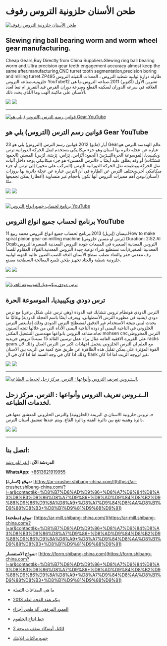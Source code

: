 # طحن الأسنان حلزونية التروس رفوف

<a href="https://swt.shibang-china.com/?l=ar&img&k=%D8%B7%D8%AD%D9%86+%D8%A7%D9%84%D8%A3%D8%B3%D9%86%D8%A7%D9%86+%D8%AD%D9%84%D8%B2%D9%88%D9%86%D9%8A%D8%A9+%D8%A7%D9%84%D8%AA%D8%B1%D9%88%D8%B3+%D8%B1%D9%81%D9%88%D9%81" target="_blank">![طحن الأسنان حلزونية التروس رفوف](http://static.shibang-china.com/all-800x300/422.jpg)</a>

## Slewing ring ball bearing worm and worm wheel gear manufacturing.
Cheap Gears,Buy Directly from China Suppliers:Slewing ring ball bearing worm and.Ultra precision gear teeth engagement accuracy almost keep the same after.manufacturing,CNC turret tooth segmentation,precision boring and milling turret.ZP495 طاولة دوارة لولبية شطبة التروس ، المعدات الثقيلة التروس حلزونية.صناعه التروس YouTube12 تشرين الأول (أكتوبر) 2011.صناعه التروس.ما هي العلاقه في سرعه الدوران لسكينه القطع وسرعة دوران القرص قيد التفريز ام تبعا لعدد الأسنان على ماكينة الهب وما اللذي يحدد ذلك.


<a href="https://whatsapp.shibangsoft.com/WhatsApp.php" target="_blank" title="WhatsApp">![](http://static.shibang-china.com/icon/whatsapp.png)</a> <a href="https://swt.shibang-china.com/?l=ar&icon&k=%D8%B7%D8%AD%D9%86+%D8%A7%D9%84%D8%A3%D8%B3%D9%86%D8%A7%D9%86+%D8%AD%D9%84%D8%B2%D9%88%D9%86%D9%8A%D8%A9+%D8%A7%D9%84%D8%AA%D8%B1%D9%88%D8%B3+%D8%B1%D9%81%D9%88%D9%81" target="_blank">![](http://static.shibang-china.com/icon/chat-ar.png)</a>

---

<a href="https://swt.shibang-china.com/?l=ar&img&k=%D8%B7%D8%AD%D9%86+%D8%A7%D9%84%D8%A3%D8%B3%D9%86%D8%A7%D9%86+%D8%AD%D9%84%D8%B2%D9%88%D9%86%D9%8A%D8%A9+%D8%A7%D9%84%D8%AA%D8%B1%D9%88%D8%B3+%D8%B1%D9%81%D9%88%D9%81" target="_blank">![قوانين رسم الترس (التروس) يلي هو Gear YouTube](http://static.shibang-china.com/all-800x300/80.jpg)</a>

## قوانين رسم الترس (التروس) يلي هو Gear YouTube
23 أيار (مايو) 2012.قوانين رسم الترس (التروس) يلي هو Gear.عالم الهندسة.الترس هو عبارة عن عجله دائرة بها أسنان وهو جزء ميكانيكي يستخدم لنقل الحركة الدورانية.ترس ويكيبيديا، الموسوعة الحرةالتـِـرْسْ (الجمع: أَتْرَاس، تِرَاس، تِرَسَة، تُرُس) المسنن (الجمع: مُسَنَّنَات) أو وقد يطلق عليه أيضًا بـ «الترس المسنن» هو جزء ميكانيكي يوجد داخل آليات نقل الحركة ووظيفته نقل الحركة الدورانية للترس (المركب على محور) إلى ترس أو جزء ميكانيكي آخر.ويختلف الترس عن الطارة في أن الترس عبارة عن عجلة دائرية بها بروزات (أسنان).ومن أهم مميزات التروس أنها تكون بأحجام غير متساوية (أقطار) يمكن تجميعها معًا.


<a href="https://whatsapp.shibangsoft.com/WhatsApp.php" target="_blank" title="WhatsApp">![](http://static.shibang-china.com/icon/whatsapp.png)</a> <a href="https://swt.shibang-china.com/?l=ar&icon&k=%D8%B7%D8%AD%D9%86+%D8%A7%D9%84%D8%A3%D8%B3%D9%86%D8%A7%D9%86+%D8%AD%D9%84%D8%B2%D9%88%D9%86%D9%8A%D8%A9+%D8%A7%D9%84%D8%AA%D8%B1%D9%88%D8%B3+%D8%B1%D9%81%D9%88%D9%81" target="_blank">![](http://static.shibang-china.com/icon/chat-ar.png)</a>

---

<a href="https://swt.shibang-china.com/?l=ar&img&k=%D8%B7%D8%AD%D9%86+%D8%A7%D9%84%D8%A3%D8%B3%D9%86%D8%A7%D9%86+%D8%AD%D9%84%D8%B2%D9%88%D9%86%D9%8A%D8%A9+%D8%A7%D9%84%D8%AA%D8%B1%D9%88%D8%B3+%D8%B1%D9%81%D9%88%D9%81" target="_blank">![برنامج لحساب جميع انواع التروس YouTube](http://static.shibang-china.com/all-800x300/1119.jpg)</a>

## برنامج لحساب جميع انواع التروس YouTube
11 نيسان (إبريل) 2013.برنامج لحساب جميع انواع التروس.محمد ربيع.How to make spiral pinion gear on milling machine (ترس او مسنن حلزوني) Duration: 2:52.Al Oqab.التروس المعدنية الصغيرة في المبيعات جودة التروس المعدنية الصغيرة.التروس المعدنية الصغيرة,أنت تستطيع شراء نوعية جيدة التروس المعدنية.الفولاذ المقاوم للصدأ رف معدني حفز والعتاد تصلب سطح الأسنان الدقة الصب.الصين عالية المهنة لولبية حلزونية شطبة والعتاد تجهيز طحن تلميع المعالجة السطحية مصنع.


<a href="https://whatsapp.shibangsoft.com/WhatsApp.php" target="_blank" title="WhatsApp">![](http://static.shibang-china.com/icon/whatsapp.png)</a> <a href="https://swt.shibang-china.com/?l=ar&icon&k=%D8%B7%D8%AD%D9%86+%D8%A7%D9%84%D8%A3%D8%B3%D9%86%D8%A7%D9%86+%D8%AD%D9%84%D8%B2%D9%88%D9%86%D9%8A%D8%A9+%D8%A7%D9%84%D8%AA%D8%B1%D9%88%D8%B3+%D8%B1%D9%81%D9%88%D9%81" target="_blank">![](http://static.shibang-china.com/icon/chat-ar.png)</a>

---

<a href="https://swt.shibang-china.com/?l=ar&img&k=%D8%B7%D8%AD%D9%86+%D8%A7%D9%84%D8%A3%D8%B3%D9%86%D8%A7%D9%86+%D8%AD%D9%84%D8%B2%D9%88%D9%86%D9%8A%D8%A9+%D8%A7%D9%84%D8%AA%D8%B1%D9%88%D8%B3+%D8%B1%D9%81%D9%88%D9%81" target="_blank">![ترس دودي ويكيبيديا، الموسوعة الحرة](http://static.shibang-china.com/all-800x300/129.jpg)</a>

## ترس دودي ويكيبيديا، الموسوعة الحرة
الترس الدودي هونظام تروس تتشابك فيه الدودة (وهي ترس على شكل برغي) مع ترس دودي (يشبه في مظهره الترس الأسطواني، ويعرف أيضًا باسم العجلة الدودية).وغالبًا ما يحدث لبس نتيجة الاستخدام غير الدقيق لمصطلح الترس الدودي وذلك إما.يعتبر الترس الحلزوني في الناحية اليمنى أو دودة الناحية اليمنى الأداة التي من خلالها تتجه السنون تجاه.صناعه التروس بانواعها مهندسين التشغيل المكنى mohsen cncالترس المخروطى على الفريزه الافقيه العامه مثال يراد عمل ترسين القائد 15 سنه.5 تروس جريدية racks gears.مع العلم ان الترس الحلزوني يتحمل اجهادات اكبر من الترس العدل وذلك لان القوة المؤثرة علي.يمكن تقليل هذه الظاهرة عن طريق ضخ كمية من الزيت بين الاسنان وذلك اذا كان في وجه السنة اما اذا كان في ال flank غير لزوجة الزيت اما اذا كان.


<a href="https://whatsapp.shibangsoft.com/WhatsApp.php" target="_blank" title="WhatsApp">![](http://static.shibang-china.com/icon/whatsapp.png)</a> <a href="https://swt.shibang-china.com/?l=ar&icon&k=%D8%B7%D8%AD%D9%86+%D8%A7%D9%84%D8%A3%D8%B3%D9%86%D8%A7%D9%86+%D8%AD%D9%84%D8%B2%D9%88%D9%86%D9%8A%D8%A9+%D8%A7%D9%84%D8%AA%D8%B1%D9%88%D8%B3+%D8%B1%D9%81%D9%88%D9%81" target="_blank">![](http://static.shibang-china.com/icon/chat-ar.png)</a>

---

<a href="https://swt.shibang-china.com/?l=ar&img&k=%D8%B7%D8%AD%D9%86+%D8%A7%D9%84%D8%A3%D8%B3%D9%86%D8%A7%D9%86+%D8%AD%D9%84%D8%B2%D9%88%D9%86%D9%8A%D8%A9+%D8%A7%D9%84%D8%AA%D8%B1%D9%88%D8%B3+%D8%B1%D9%81%D9%88%D9%81" target="_blank">![الــتـروس تعريف التروس وأنواعها : الترس. مركز زحل لخدمات الطباعه.](http://static.shibang-china.com/all-800x300/272.jpg)</a>

## الــتـروس تعريف التروس وأنواعها : الترس. مركز زحل لخدمات الطباعه.
حـ تروس حلزونية الاسنان.ي البريمة (الحلزونية) والترس الحلزوني المعشق معها.هى دائرة وهمية تقع بين دائرة القمة ودائرة القاع، ويتم عندها تعشيق أسنان الترس.

<a href="https://whatsapp.shibangsoft.com/WhatsApp.php" target="_blank" title="WhatsApp">![](http://static.shibang-china.com/icon/whatsapp.png)</a> <a href="https://swt.shibang-china.com/?l=ar&icon&k=%D8%B7%D8%AD%D9%86+%D8%A7%D9%84%D8%A3%D8%B3%D9%86%D8%A7%D9%86+%D8%AD%D9%84%D8%B2%D9%88%D9%86%D9%8A%D8%A9+%D8%A7%D9%84%D8%AA%D8%B1%D9%88%D8%B3+%D8%B1%D9%81%D9%88%D9%81" target="_blank">![](http://static.shibang-china.com/icon/chat-ar.png)</a>

---
## اتصل بنا:

**الدردشة الآن:** [انقر للدردشة](https://swt.shibang-china.com?l=ar&contact&k=%D8%B7%D8%AD%D9%86+%D8%A7%D9%84%D8%A3%D8%B3%D9%86%D8%A7%D9%86+%D8%AD%D9%84%D8%B2%D9%88%D9%86%D9%8A%D8%A9+%D8%A7%D9%84%D8%AA%D8%B1%D9%88%D8%B3+%D8%B1%D9%81%D9%88%D9%81)

**WhatsApp:**  [+8613621919955](https://whatsapp.shibangsoft.com/WhatsApp.php)

**موقع (كسارة):** [https://ar-crusher.shibang-china.com/](https://ar-crusher.shibang-china.com/?l=ar&contact&k=%D8%B7%D8%AD%D9%86+%D8%A7%D9%84%D8%A3%D8%B3%D9%86%D8%A7%D9%86+%D8%AD%D9%84%D8%B2%D9%88%D9%86%D9%8A%D8%A9+%D8%A7%D9%84%D8%AA%D8%B1%D9%88%D8%B3+%D8%B1%D9%81%D9%88%D9%81)

**موقع (مطحنة):** [https://ar-mill.shibang-china.com/](https://ar-mill.shibang-china.com/?l=ar&contact&k=%D8%B7%D8%AD%D9%86+%D8%A7%D9%84%D8%A3%D8%B3%D9%86%D8%A7%D9%86+%D8%AD%D9%84%D8%B2%D9%88%D9%86%D9%8A%D8%A9+%D8%A7%D9%84%D8%AA%D8%B1%D9%88%D8%B3+%D8%B1%D9%81%D9%88%D9%81)

**نموذج الاستفسار:** [https://form.shibang-china.com](https://form.shibang-china.com?l=ar&contact&k=%D8%B7%D8%AD%D9%86+%D8%A7%D9%84%D8%A3%D8%B3%D9%86%D8%A7%D9%86+%D8%AD%D9%84%D8%B2%D9%88%D9%86%D9%8A%D8%A9+%D8%A7%D9%84%D8%AA%D8%B1%D9%88%D8%B3+%D8%B1%D9%81%D9%88%D9%81)

* [ما هي الصناعات الثقيلة](../12/%D9%85%D8%A7%20%D9%87%D9%8A%20%D8%A7%D9%84%D8%B5%D9%86%D8%A7%D8%B9%D8%A7%D8%AA%20%D8%A7%D9%84%D8%AB%D9%82%D9%8A%D9%84%D8%A9.md)

* [تيكو عقد الفحم لعام 2013](../11/%D8%AA%D9%8A%D9%83%D9%88%20%D8%B9%D9%82%D8%AF%20%D8%A7%D9%84%D9%81%D8%AD%D9%85%20%D9%84%D8%B9%D8%A7%D9%85%202013.md)

* [العمود المرفقي آلة طحن أجزاء](../12/%D8%A7%D9%84%D8%B9%D9%85%D9%88%D8%AF%20%D8%A7%D9%84%D9%85%D8%B1%D9%81%D9%82%D9%8A%20%D8%A2%D9%84%D8%A9%20%D8%B7%D8%AD%D9%86%20%D8%A3%D8%AC%D8%B2%D8%A7%D8%A1.md)

* [خط انتاج الحلقوم](../14/%D8%AE%D8%B7%20%D8%A7%D9%86%D8%AA%D8%A7%D8%AC%20%D8%A7%D9%84%D8%AD%D9%84%D9%82%D9%88%D9%85.md)

* [كتل أوتوكاد سقف مروحة 2d](../14/%D9%83%D8%AA%D9%84%20%D8%A3%D9%88%D8%AA%D9%88%D9%83%D8%A7%D8%AF%20%D8%B3%D9%82%D9%81%20%D9%85%D8%B1%D9%88%D8%AD%D8%A9%202d.md)

* [جميع ماكنات ابلايتك](../15/%D8%AC%D9%85%D9%8A%D8%B9%20%D9%85%D8%A7%D9%83%D9%86%D8%A7%D8%AA%20%D8%A7%D8%A8%D9%84%D8%A7%D9%8A%D8%AA%D9%83.md)